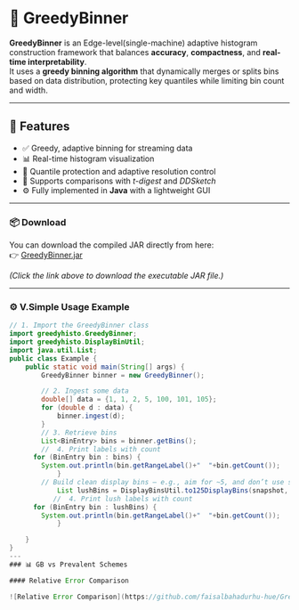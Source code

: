 # 🧠 GreedyBinner

**GreedyBinner** is an Edge-level(single-machine) adaptive histogram construction framework that balances **accuracy**, **compactness**, and **real-time interpretability**.  
It uses a **greedy binning algorithm** that dynamically merges or splits bins based on data distribution, protecting key quantiles while limiting bin count and width.

---

## 🚀 Features

- ✅ Greedy, adaptive binning for streaming data  
- 📊 Real-time histogram visualization  
- 🎯 Quantile protection and adaptive resolution control  
- 🧮 Supports comparisons with *t-digest* and *DDSketch*  
- ⚙️ Fully implemented in **Java** with a lightweight GUI

---

### 📦 Download

You can download the compiled JAR directly from here:  
👉 [GreedyBinner.jar](https://github.com/faisalbahadurhu/GreedyBinnerProject/raw/main/GreedyBinner.jar)

*(Click the link above to download the executable JAR file.)*

---

### ⚙️ V.Simple Usage Example

```java
// 1. Import the GreedyBinner class
import greedyhisto.GreedyBinner;
import greedyhisto.DisplayBinUtil;
import java.util.List;
public class Example {
    public static void main(String[] args) {
        GreedyBinner binner = new GreedyBinner();

        // 2. Ingest some data
        double[] data = {1, 1, 2, 5, 100, 101, 105};
        for (double d : data) {
            binner.ingest(d);
        }
        // 3. Retrieve bins
        List<BinEntry> bins = binner.getBins();
        //  4. Print labels with count
      for (BinEntry bin : bins) {
        System.out.println(bin.getRangeLabel()+"  "+bin.getCount());
            }
        // Build clean display bins — e.g., aim for ~5, and don’t use step < 10
            List lushBins = DisplayBinsUtil.to125DisplayBins(snapshot, 5, 10);
           //  4. Print lush labels with count
      for (BinEntry bin : lushBins) {
        System.out.println(bin.getRangeLabel()+"  "+bin.getCount());
            }

    }
}
---
### 📊 GB vs Prevalent Schemes

#### Relative Error Comparison

![Relative Error Comparison](https://github.com/faisalbahadurhu-hue/GreedyBinnerProject/raw/main/image.png)




